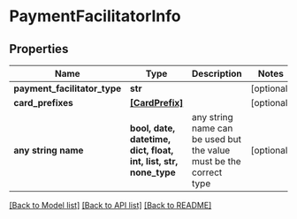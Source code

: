 # PaymentFacilitatorInfo


## Properties
Name | Type | Description | Notes
------------ | ------------- | ------------- | -------------
**payment_facilitator_type** | **str** |  | [optional] 
**card_prefixes** | [**[CardPrefix]**](CardPrefix.md) |  | [optional] 
**any string name** | **bool, date, datetime, dict, float, int, list, str, none_type** | any string name can be used but the value must be the correct type | [optional]

[[Back to Model list]](../README.md#documentation-for-models) [[Back to API list]](../README.md#documentation-for-api-endpoints) [[Back to README]](../README.md)


